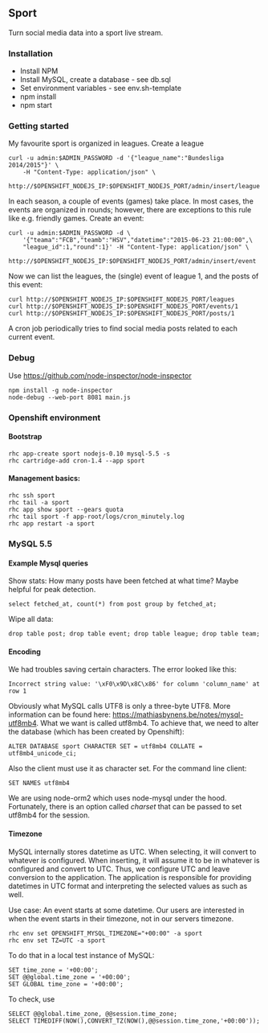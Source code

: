 ## Sport

Turn social media data into a sport live stream.

### Installation

* Install NPM
* Install MySQL, create a database - see db.sql
* Set environment variables - see env.sh-template
* npm install
* npm start

### Getting started

My favourite sport is organized in leagues. Create a league

	curl -u admin:$ADMIN_PASSWORD -d '{"league_name":"Bundesliga 2014/2015"}' \
		-H "Content-Type: application/json" \
		http://$OPENSHIFT_NODEJS_IP:$OPENSHIFT_NODEJS_PORT/admin/insert/league

In each season, a couple of events (games) take place. In most cases, the events are organized in rounds; however, there are exceptions to this rule like e.g. friendly games. Create an event:

	curl -u admin:$ADMIN_PASSWORD -d \
		'{"teama":"FCB","teamb":"HSV","datetime":"2015-06-23 21:00:00",\
		"league_id":1,"round":1}' -H "Content-Type: application/json" \
		http://$OPENSHIFT_NODEJS_IP:$OPENSHIFT_NODEJS_PORT/admin/insert/event

Now we can list the leagues, the (single) event of league 1, and the posts of this event:

	curl http://$OPENSHIFT_NODEJS_IP:$OPENSHIFT_NODEJS_PORT/leagues
	curl http://$OPENSHIFT_NODEJS_IP:$OPENSHIFT_NODEJS_PORT/events/1
	curl http://$OPENSHIFT_NODEJS_IP:$OPENSHIFT_NODEJS_PORT/posts/1

A cron job periodically tries to find social media posts related to each current event.

### Debug

Use https://github.com/node-inspector/node-inspector

	npm install -g node-inspector
	node-debug --web-port 8081 main.js

### Openshift environment

#### Bootstrap

	rhc app-create sport nodejs-0.10 mysql-5.5 -s
	rhc cartridge-add cron-1.4 --app sport

#### Management basics:

	rhc ssh sport
	rhc tail -a sport
	rhc app show sport --gears quota
	rhc tail sport -f app-root/logs/cron_minutely.log
	rhc app restart -a sport

### MySQL 5.5

#### Example Mysql queries

Show stats: How many posts have been fetched at what time? Maybe helpful for peak detection.

	select fetched_at, count(*) from post group by fetched_at;

Wipe all data:

	drop table post; drop table event; drop table league; drop table team;

#### Encoding

We had troubles saving certain characters. The error looked like this:

	Incorrect string value: '\xF0\x9D\x8C\x86' for column 'column_name' at row 1

Obviously what MySQL calls UTF8 is only a three-byte UTF8. More information can be found here:
https://mathiasbynens.be/notes/mysql-utf8mb4.
What we want is called utf8mb4. To achieve that, we need to alter the database (which has been created by Openshift):

	ALTER DATABASE sport CHARACTER SET = utf8mb4 COLLATE = utf8mb4_unicode_ci;

Also the client must use it as character set. For the command line client:

	SET NAMES utf8mb4

We are using node-orm2 which uses node-mysql under the hood. Fortunately, there is an option called _charset_  that can be passed to set utf8mb4 for the session.

#### Timezone

MySQL internally stores datetime as UTC. When selecting, it will convert to whatever is configured. When inserting, it will assume it to be in whatever is configured and convert to UTC. Thus, we configure UTC and leave conversion to the application. The application is responsible for providing datetimes in UTC format and interpreting the selected values as such as well.

Use case: An event starts at some datetime. Our users are interested in when the event starts in their timezone, not in our servers timezone.

	rhc env set OPENSHIFT_MYSQL_TIMEZONE="+00:00" -a sport
	rhc env set TZ=UTC -a sport

To do that in a local test instance of MySQL:

	SET time_zone = '+00:00';
	SET @@global.time_zone = '+00:00';
	SET GLOBAL time_zone = '+00:00';

To check, use

	SELECT @@global.time_zone, @@session.time_zone;
	SELECT TIMEDIFF(NOW(),CONVERT_TZ(NOW(),@@session.time_zone,'+00:00'));